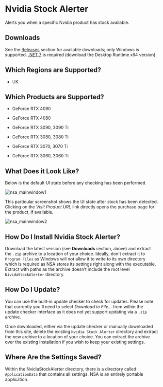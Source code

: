 # Nvidia Stock Alerter
Alerts you when a specific Nvidia product has stock available.

## Downloads
See the [Releases](https://github.com/BootBlock/nvidia-stock-alerter/releases) section for available downloads; only Windows is supported.
[.NET 7](https://dotnet.microsoft.com/en-us/download/dotnet/7.0) is required (download the Desktop Runtime x64 version).

## Which Regions are Supported?
* UK

## Which Products are Supported?
* GeForce RTX 4090
* GeForce RTX 4080

* GeForce RTX 3090, 3090 Ti
* GeForce RTX 3080, 3080 Ti
* GeForce RTX 3070, 3070 Ti
* GeForce RTX 3060, 3060 Ti

## What Does it Look Like?

Below is the default UI state before any checking has been performed.

![nsa_mainwindow1](https://user-images.githubusercontent.com/18527642/208289030-8c548184-c297-4e94-b279-7ebe7c1c260e.png)

This particular screenshot shows the UI state after stock has been detected. Clicking on the *Visit Product URL* link directly opens the purchase page for the product, if available.

![nsa_mainwindow2](https://user-images.githubusercontent.com/18527642/208289024-795e3fff-ad33-4361-8518-01bdcf8ea651.png)

## How Do I Install Nvidia Stock Alerter?
Download the latest version (see **Downloads** section, above) and extract the `.zip` archive to a location of your choice. Ideally, don't extract it to `Program Files` as Windows will not allow it to write to its own directory which is required as NSA stores its settings right along with the executable. Extract with paths as the archive doesn't include the root level `NividaStockAlerter` directory.

## How Do I Update?
You can use the built-in update checker to check for updates. Please note that currently you'll need to select *Download to File...* from within the update checker interface as it does not yet support updating via a `.zip` archive.

Once downloaded, either via the update checker or manually downloaded from this site, delete the existing `Nvidia Stock Alerter` directory and extract the new archive to a location of your choice. You can extract the archive over the existing installation if you wish to keep your existing settings.

## Where Are the Settings Saved?
Within the NvidiaStockAlerter directory, there is a directory called `ApplicationData` that contains all settings. NSA is an entirely portable application.
